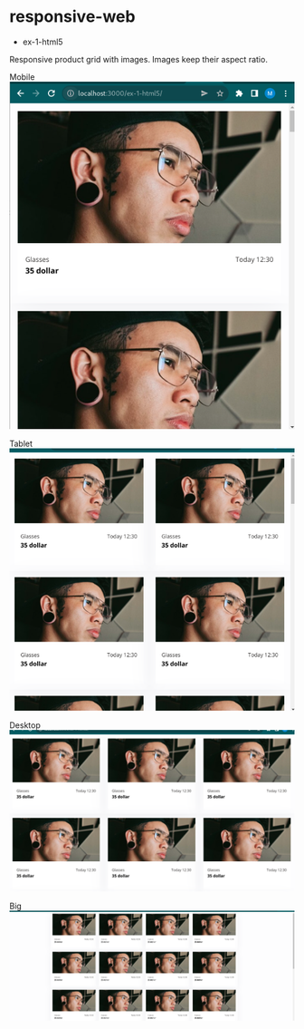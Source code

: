 # responsive-web

* ex-1-html5

Responsive product grid with images.
Images keep their aspect ratio.

Mobile
![alt text](./ex-1-html5/img/1-1.png)

Tablet
![alt text](./ex-1-html5/img/1-2.png)

Desktop
![alt text](./ex-1-html5/img/1-3.png)

Big
![alt text](./ex-1-html5/img/full-w.png)
